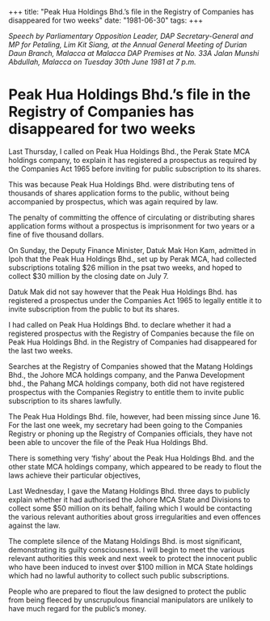 +++ 
title: "Peak Hua Holdings Bhd.’s file in the Registry of Companies has disappeared for two weeks"
date: "1981-06-30"
tags:
+++

_Speech by Parliamentary Opposition Leader, DAP Secretary-General and MP for Petaling, Lim Kit Siang, at the Annual General Meeting of Durian Daun Branch, Malacca at Malacca DAP Premises at No. 33A Jalan Munshi Abdullah, Malacca on Tuesday 30th June 1981 at 7 p.m._

# Peak Hua Holdings Bhd.’s file in the Registry of Companies has disappeared for two weeks

Last Thursday, I called on Peak Hua Holdings Bhd., the Perak State MCA holdings company, to explain it has registered a prospectus as required by the Companies Act 1965 before inviting for public subscription to its shares.</u>

This was because Peak Hua Holdings Bhd. were distributing tens of thousands of shares application forms to the public, without being accompanied by prospectus, which was again required by law.

The penalty of committing the offence of circulating or distributing shares application forms without a prospectus is imprisonment for two years or a fine of five thousand dollars.

On Sunday, the Deputy Finance Minister, Datuk Mak Hon Kam, admitted in Ipoh that the Peak Hua Holdings Bhd., set up by Perak MCA, had collected subscriptions totaling $26 million in the psat two weeks, and hoped to collect $30 million by the closing date on July 7.

Datuk Mak did not say however that the Peak Hua Holdings Bhd. has registered a prospectus under the Companies Act 1965 to legally entitle it to invite subscription from the public to but its shares.

I had called on Peak Hua Holdings Bhd. to declare whether it had a registered prospectus with the Registry of Companies because the file on Peak Hua Holdings Bhd. in the Registry of Companies had disappeared for the last two weeks.

Searches at the Registry of Companies showed that the Matang Holdings Bhd., the Johore MCA holdings company, and the Panwa Development bhd., the Pahang MCA holdings company, both did not have registered prospectus with the Companies Registry to entitle them to invite public subscription to its shares lawfully.

The Peak Hua Holdings Bhd. file, however, had been missing since June 16. For the last one week, my secretary had been going to the Companies Registry or phoning up the Registry of Companies officials, they have not been able to uncover the file of the Peak Hua Holdings Bhd.

There is something very ‘fishy’ about the Peak Hua Holdings Bhd. and the other state MCA holdings company, which appeared to be ready to flout the laws achieve their particular objectives,

Last Wednesday, I gave the Matang Holdings Bhd. three days to publicly explain whether it had authorised the Johore MCA State and Divisions to collect some $50 million on its behalf, failing which I would be contacting the various relevant authorities about gross irregularities and even offences against the law.

The complete silence of the Matang Holdings Bhd. is most significant, demonstrating its guilty consciousness. I will begin to meet the various relevant authorities this week and next week to protect the innocent public who have been induced to invest over $100 million in MCA State holdings which had no lawful authority to collect such public subscriptions.

People who are prepared to flout the law designed to protect the public from being fleeced by unscrupulous financial manipulators are unlikely to have much regard for the public’s money.
 
